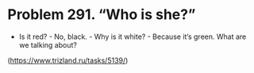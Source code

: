 # Problem 291. “Who is she?”

- Is it red? - No, black. - Why is it white? - Because it’s green. What are we talking about?

(https://www.trizland.ru/tasks/5139/)